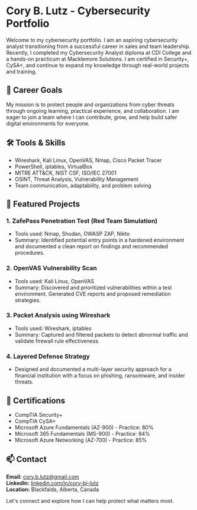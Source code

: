 # Cory B. Lutz - Cybersecurity Portfolio

Welcome to my cybersecurity portfolio. I am an aspiring cybersecurity analyst transitioning from a successful career in sales and team leadership. Recently, I completed my Cybersecurity Analyst diploma at CDI College and a hands-on practicum at Macklemore Solutions. I am certified in Security+, CySA+, and continue to expand my knowledge through real-world projects and training.

## 🎯 Career Goals

My mission is to protect people and organizations from cyber threats through ongoing learning, practical experience, and collaboration. I am eager to join a team where I can contribute, grow, and help build safer digital environments for everyone.

## 🛠️ Tools & Skills

- Wireshark, Kali Linux, OpenVAS, Nmap, Cisco Packet Tracer
- PowerShell, iptables, VirtualBox
- MITRE ATT&CK, NIST CSF, ISO/IEC 27001
- OSINT, Threat Analysis, Vulnerability Management
- Team communication, adaptability, and problem solving

## 📂 Featured Projects

### 1. ZafePass Penetration Test (Red Team Simulation)
- Tools used: Nmap, Shodan, OWASP ZAP, Nikto
- Summary: Identified potential entry points in a hardened environment and documented a clean report on findings and recommended procedures.

### 2. OpenVAS Vulnerability Scan
- Tools used: Kali Linux, OpenVAS
- Summary: Discovered and prioritized vulnerabilities within a test environment. Generated CVE reports and proposed remediation strategies.

### 3. Packet Analysis using Wireshark
- Tools used: Wireshark, iptables
- Summary: Captured and filtered packets to detect abnormal traffic and validate firewall rule effectiveness.

### 4. Layered Defense Strategy
- Designed and documented a multi-layer security approach for a financial institution with a focus on phishing, ransomware, and insider threats.

## 📄 Certifications

- CompTIA Security+
- CompTIA CySA+
- Microsoft Azure Fundamentals (AZ-900) - Practice: 80%
- Microsoft 365 Fundamentals (MS-900) - Practice: 84%
- Microsoft Azure Networking (AZ-700) - Practice: 85%

## 📫 Contact

**Email:** cory.b.lutz@gmail.com  
**LinkedIn:** [linkedin.com/in/cory-bj-lutz](https://www.linkedin.com/in/cory-bj-lutz)  
**Location:** Blackfalds, Alberta, Canada

Let's connect and explore how I can help protect what matters most.
